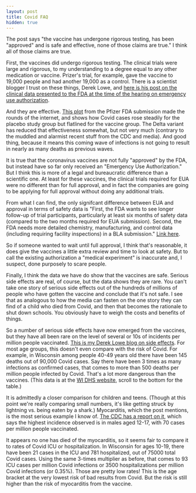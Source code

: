 ```yaml
---
layout: post
title: Covid FAQ
hidden: true
---
```


The post says "the vaccine has undergone rigorous testing, has been "approved" and is safe and effective, none of those claims are true."  I think all of those claims are true.

First, the vaccines did undergo rigorous testing. The clinical trials were large and rigorous, to my understanding to a degree equal to any other medication or vaccine. Prizer's trial, for example, gave the vaccine to 19,000 people and had another 19,000 as a control. There is a scientist blogger I trust on these things, Derek Lowe, and [here is his post on the clinical data presented to the FDA at the time of the hearing on emergency use authorization](https://blogs.sciencemag.org/pipeline/archives/2020/12/09/the-fda-weighs-its-first-coronavirus-vaccine).

And they are effective. [This plot](https://blogs.sciencemag.org/pipeline/wp-content/uploads/sites/2/2020/12/Pfizer-first-dose.png) from the Pfizer FDA submission made the rounds of the internet, and shows how Covid cases rose steadily for the placebo study group but flatlined for the vaccine group. The Delta variant has reduced that effectiveness somewhat, but not very much (contrary to the muddled and alarmist recent stuff from the CDC and media). And good thing, because it means this coming wave of infections is not going to result in nearly as many deaths as previous waves. 

It is true that the coronavirus vaccines are not fully "approved" by the FDA, but instead have so far only received an "Emergency Use Authorization." But I think this is more of a legal and bureaucratic difference than a scientific one. At least for these vaccines, the clinical trials required for EUA were no different than for full approval, and in fact the companies are going to be applying for full approval without doing any additional trials. 

From what I can find, the only signifcant difference between EUA and approval in terms of safety data is "First, the FDA wants to see longer follow-up of trial participants, particularly at least six months of safety data (compared to the two months required for EUA submission). Second, the FDA needs more detailed chemistry, manufacturing, and control data (including requiring facility inspections) in a BLA submission." [Link here](https://blog.petrieflom.law.harvard.edu/2021/06/15/whats-the-difference-between-vaccine-approval-bla-and-authorization-eua/).

So if someone wanted to wait until full approval, I think that's reasonable, it does give the vaccines a little extra review and time to look at safety. But to call the existing authorization a "medical experiment" is inaccurate and, I suspect, done purposely to scare people.

Finally, I think the data we have do show that the vaccines are safe. Serious side effects are real, of course, but the data shows they are rare. You can't take one story of serious side effects out of the hundreds of millions of people who have gotten the vaccine and conclude that it's not safe. I see that as analogous to how the media can fasten on the one story they can find of a child who died from Covid, and then that becomes the rationale to shut down schools. You obviously have to weigh the costs and benefits of things.

So a number of serious side effects have now emerged from the vaccines, but they have all been rare on the level of several or 10s of incidents per million people vaccinated. [This is my Derek Lowe blog on side effects](https://blogs.sciencemag.org/pipeline/archives/2021/07/13/more-on-vaccine-side-effects). For most age groups, this doesn't even compare with the risk of Covid. For example, in Wisconsin among people 40-49 years old there have been 145 deaths out of 90,000 Covid cases. Say there have been 3 times as many infections as confirmed cases, that comes to more than 500 deaths per million people infected by Covid. That's a lot more dangerous than the vaccines. (This data is at the [WI DHS website](https://www.dhs.wisconsin.gov/covid-19/cases.htm), scroll to the bottom for the table.)

It is admittedly a closer comparison for children and teens. (Though at this point we're really comparing small numbers, it's like getting struck by lightning vs. being eaten by a shark.) Myocarditis, which the post mentions, is the most serious example I know of. [The CDC has a report on it](https://www.cdc.gov/mmwr/volumes/70/wr/mm7027e2.htm#T2_down), which says the highest incidence observed is in males aged 12-17, with 70 cases per million people vaccinated.

It appears no one has died of the myocarditis, so it seems fair to compare it to rates of Covid ICU or hospitalization. In Wisconsin for ages 10-19, there have been 21 cases in the ICU and 781 hospitalized, out of 75000 total Covid cases. Using the same 3-times multiplier as before, that comes to 93 ICU cases per million Covid infections or 3500 hospitalizations per million Covid infections (or 0.35%). Those are pretty low rates! This is the age bracket at the very lowest risk of bad results from Covid. But the risk is still higher than the risk of myocarditis from the vaccine. 
